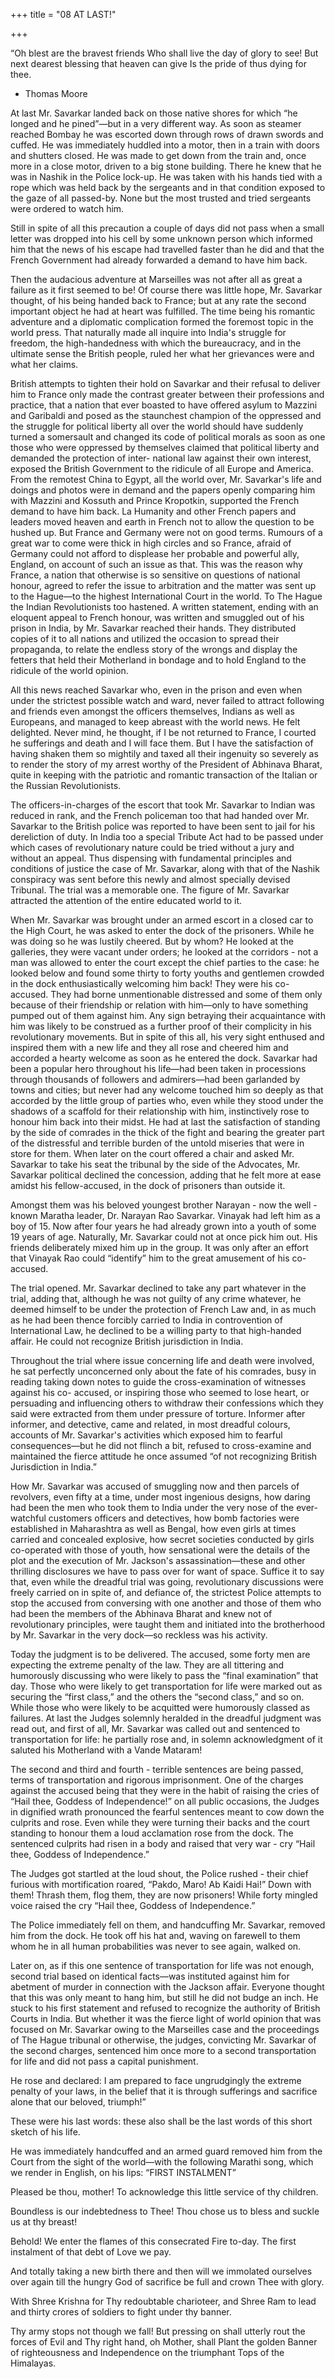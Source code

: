+++
title = "08 AT LAST!"

+++

“Oh blest are the bravest friends Who shall live the day of glory to see! But next dearest blessing that heaven can give Is the pride of thus dying for thee. 

- Thomas Moore 

At last Mr. Savarkar landed back on those native shores for which “he longed and he pined”—but in a very different way. As soon as steamer reached Bombay he was escorted down through rows of drawn swords and cuffed. He was immediately huddled into a motor, then in a train with doors and shutters closed. He was made to get down from the train and, once more in a close motor, driven to a big stone building. There he knew that he was in Nashik in the Police lock-up. He was taken with his hands tied with a rope which was held back by the sergeants and in that condition exposed to the gaze of all passed-by. None but the most trusted and tried sergeants were ordered to watch him. 

Still in spite of all this precaution a couple of days did not pass when a small letter was dropped into his cell by some unknown person which informed him that the news of his escape had travelled faster than he did and that the French Government had already forwarded a demand to have him back. 

Then the audacious adventure at Marseilles was not after all as great a failure as it first seemed to be! Of course there was little hope, Mr. Savarkar thought, of his being handed back to France; but at any rate the second important object he had at heart was fulfilled. The time being his romantic adventure and a diplomatic complication formed the foremost topic in the world press. That naturally made all inquire into India's struggle for freedom, the high-handedness with which the bureaucracy, and in the ultimate sense the British people, ruled her what her grievances were and what her claims. 

British attempts to tighten their hold on Savarkar and their refusal to deliver him to France only made the contrast greater between their professions and practice, that a nation that ever boasted to have offered asylum to Mazzini and Garibaldi and posed as the staunchest champion of the oppressed and the struggle for political liberty all over the world should have suddenly turned a somersault and changed its code of political morals as soon as one those who were oppressed by themselves claimed that political liberty and demanded the protection of inter- national law against their own interest, exposed the British Government to the ridicule of all Europe and America. From the remotest China to Egypt, all the world over, Mr. Savarkar's life and doings and photos were in demand and the papers openly comparing him with Mazzini and Kossuth and Prince Kropotkin, supported the French demand to have him back. La Humanity and other French papers and leaders moved heaven and earth in French not to allow the question to be hushed up. But France and Germany were not on good terms. Rumours of a great war to come were thick in high circles and so France, afraid of Germany could not afford to displease her probable and powerful ally, England, on account of such an issue as that. This was the reason why France, a nation that otherwise is so sensitive on questions of national honour, agreed to refer the issue to arbitration and the matter was sent up to the Hague—to the highest International Court in the world. To The Hague the Indian Revolutionists too hastened. A written statement, ending with an eloquent appeal to French honour, was written and smuggled out of his prison in India, by Mr. Savarkar reached their hands. They distributed copies of it to all nations and utilized the occasion to spread their propaganda, to relate the endless story of the wrongs and display the fetters that held their Motherland in bondage and to hold England to the ridicule of the world opinion. 

All this news reached Savarkar who, even in the prison and even when under the strictest possible watch and ward, never failed to attract following and friends even amongst the officers themselves, Indians as well as Europeans, and managed to keep abreast with the world news. He felt delighted. Never mind, he thought, if I be not returned to France, I courted he sufferings and death and I will face them. But I have the satisfaction of having shaken them so mightily and taxed all their ingenuity so severely as to render the story of my arrest worthy of the President of Abhinava Bharat, quite in keeping with the patriotic and romantic transaction of the Italian or the Russian Revolutionists. 

The officers-in-charges of the escort that took Mr. Savarkar to Indian was reduced in rank, and the French policeman too that had handed over Mr. Savarkar to the British police was reported to have been sent to jail for his dereliction of duty. In India too a special Tribute Act had to be passed under which cases of revolutionary nature could be tried without a jury and without an appeal. Thus dispensing with fundamental principles and conditions of justice the case of Mr. Savarkar, along with that of the Nashik conspiracy was sent before this newly and almost specially devised Tribunal. The trial was a memorable one. The figure of Mr. Savarkar attracted the attention of the entire educated world to it. 

When Mr. Savarkar was brought under an armed escort in a closed car to the High Court, he was asked to enter the dock of the prisoners. While he was doing so he was lustily cheered. But by whom? He looked at the galleries, they were vacant under orders; he looked at the corridors - not a man was allowed to enter the court except the chief parties to the case: he looked below and found some thirty to forty youths and gentlemen crowded in the dock enthusiastically welcoming him back! They were his co-accused. They had borne unmentionable distressed and some of them only because of their friendship or relation with him—only to have something pumped out of them against him. Any sign betraying their acquaintance with him was likely to be construed as a further proof of their complicity in his revolutionary movements. But in spite of this all, his very sight enthused and inspired them with a new life and they all rose and cheered him and accorded a hearty welcome as soon as he entered the dock. Savarkar had been a popular hero throughout his life—had been taken in processions through thousands of followers and admirers—had been garlanded by towns and cities; but never had any welcome touched him so deeply as that accorded by the little group of parties who, even while they stood under the shadows of a scaffold for their relationship with him, instinctively rose to honour him back into their midst. He had at last the satisfaction of standing by the side of comrades in the thick of the fight and bearing the greater part of the distressful and terrible burden of the untold miseries that were in store for them. When later on the court offered a chair and asked Mr. Savarkar to take his seat the tribunal by the side of the Advocates, Mr. Savarkar political declined the concession, adding that he felt more at ease amidst his fellow-accused, in the dock of prisoners than outside it. 

Amongst them was his beloved youngest brother Narayan - now the well - known Maratha leader, Dr. Narayan Rao Savarkar. Vinayak had left him as a boy of 15. Now after four years he had already grown into a youth of some 19 years of age. Naturally, Mr. Savarkar could not at once pick him out. His friends deliberately mixed him up in the group. It was only after an effort that Vinayak Rao could “identify” him to the great amusement of his co-accused. 

The trial opened. Mr. Savarkar declined to take any part whatever in the trial, adding that, although he was not guilty of any crime whatever, he deemed himself to be under the protection of French Law and, in as much as he had been thence forcibly carried to India in controvention of International Law, he declined to be a willing party to that high-handed affair. He could not recognize British jurisdiction in India. 

Throughout the trial where issue concerning life and death were involved, he sat perfectly unconcerned only about the fate of his comrades, busy in reading taking down notes to guide the cross-examination of witnesses against his co- accused, or inspiring those who seemed to lose heart, or persuading and influencing others to withdraw their confessions which they said were extracted from them under pressure of torture. Informer after informer, and detective, came and related, in most dreadful colours, accounts of Mr. Savarkar's activities which exposed him to fearful consequences—but he did not flinch a bit, refused to cross-examine and maintained the fierce attitude he once assumed “of not recognizing British Jurisdiction in India.” 

How Mr. Savarkar was accused of smuggling now and then parcels of revolvers, even fifty at a time, under most ingenious designs, how daring had been the men who took them to India under the very nose of the ever-watchful customers officers and detectives, how bomb factories were established in Maharashtra as well as Bengal, how even girls at times carried and concealed explosive, how secret societies conducted by girls co-operated with those of youth, how sensational were the details of the plot and the execution of Mr. Jackson's assassination—these and other thrilling disclosures we have to pass over for want of space. Suffice it to say that, even while the dreadful trial was going, revolutionary discussions were freely carried on in spite of, and defiance of, the strictest Police attempts to stop the accused from conversing with one another and those of them who had been the members of the Abhinava Bharat and knew not of revolutionary principles, were taught them and initiated into the brotherhood by Mr. Savarkar in the very dock—so reckless was his activity. 

Today the judgment is to be delivered. The accused, some forty men are expecting the extreme penalty of the law. They are all tittering and humorously discussing who were likely to pass the “final examination” that day. Those who were likely to get transportation for life were marked out as securing the “first class,” and the others the “second class,” and so on. While those who were likely to be acquitted were humorously classed as failures. At last the Judges solemnly heralded in the dreadful judgment was read out, and first of all, Mr. Savarkar was called out and sentenced to transportation for life: he partially rose and, in solemn acknowledgment of it saluted his Motherland with a Vande Mataram! 

The second and third and fourth - terrible sentences are being passed, terms of transportation and rigorous imprisonment. One of the charges against the accused being that they were in the habit of raising the cries of “Hail thee, Goddess of Independence!” on all public occasions, the Judges in dignified wrath pronounced the fearful sentences meant to cow down the culprits and rose. Even while they were turning their backs and the court standing to honour them a loud acclamation rose from the dock. The sentenced culprits had risen in a body and raised that very war - cry “Hail thee, Goddess of Independence.” 

The Judges got startled at the loud shout, the Police rushed - their chief furious with mortification roared, “Pakdo, Maro! Ab Kaidi Hai!” Down with them! Thrash them, flog them, they are now prisoners! While forty mingled voice raised the cry “Hail thee, Goddess of Independence.” 

The Police immediately fell on them, and handcuffing Mr. Savarkar, removed him from the dock. He took off his hat and, waving on farewell to them whom he in all human probabilities was never to see again, walked on. 

Later on, as if this one sentence of transportation for life was not enough, second trial based on identical facts—was instituted against him for abetment of murder in connection with the Jackson affair. Everyone thought that this was only meant to hang him, but still he did not budge an inch. He stuck to his first statement and refused to recognize the authority of British Courts in India. But whether it was the fierce light of world opinion that was focused on Mr. Savarkar owing to the Marseilles case and the proceedings of The Hague tribunal or otherwise, the judges, convicting Mr. Savarkar of the second charges, sentenced him once more to a second transportation for life and did not pass a capital punishment. 

He rose and declared: I am prepared to face ungrudgingly the extreme penalty of your laws, in the belief that it is through sufferings and sacrifice alone that our beloved, triumph!” 

These were his last words: these also shall be the last words of this short sketch of his life. 

He was immediately handcuffed and an armed guard removed him from the Court from the sight of the world—with the following Marathi song, which we render in English, on his lips: “FIRST INSTALMENT” 

Pleased be thou, mother! To acknowledge this little service of thy children. 

Boundless is our indebtedness to Thee! Thou chose us to bless and suckle us at thy breast! 

Behold! We enter the flames of this consecrated Fire to-day. The first instalment of that debt of Love we pay. 

And totally taking a new birth there and then will we immolated ourselves over again till the hungry God of sacrifice be full and crown Thee with glory. 

With Shree Krishna for Thy redoubtable charioteer, and Shree Ram to lead and thirty crores of soldiers to fight under thy banner. 

Thy army stops not though we fall! But pressing on shall utterly rout the forces of Evil and Thy right hand, oh Mother, shall Plant the golden Banner of righteousness and Independence on the triumphant Tops of the Himalayas. 
